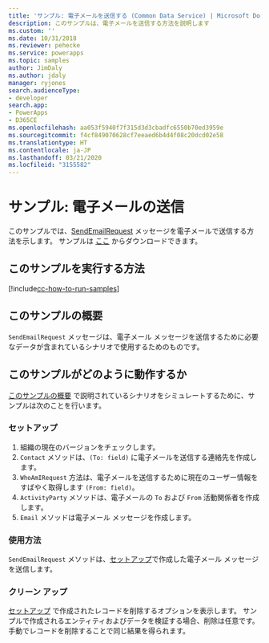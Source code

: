 ```yaml
---
title: 'サンプル: 電子メールを送信する (Common Data Service) | Microsoft Docs Microsoft'
description: このサンプルは、電子メールを送信する方法を説明します
ms.custom: ''
ms.date: 10/31/2018
ms.reviewer: pehecke
ms.service: powerapps
ms.topic: samples
author: JimDaly
ms.author: jdaly
manager: ryjones
search.audienceType:
- developer
search.app:
- PowerApps
- D365CE
ms.openlocfilehash: aa053f5940f7f315d3d3cbadfc6550b70ed3959e
ms.sourcegitcommit: f4cf849070628cf7eeaed6b4d4f08c20dcd02e58
ms.translationtype: HT
ms.contentlocale: ja-JP
ms.lasthandoff: 03/21/2020
ms.locfileid: "3155582"
---
```

# <a name="sample-send-an-email"></a>サンプル: 電子メールの送信

<!-- https://docs.microsoft.com/dynamics365/customer-engagement/developer/sample-send-email -->

このサンプルでは、[SendEmailRequest](https://docs.microsoft.com/dotnet/api/microsoft.crm.sdk.messages.sendemailrequest?view=dynamics-general-ce-9) メッセージを電子メールで送信する方法を示します。 サンプルは [ここ](https://github.com/Microsoft/PowerApps-Samples/tree/master/cds/orgsvc/C%23/SenEmail) からダウンロードできます。

## <a name="how-to-run-this-sample"></a>このサンプルを実行する方法

[!include[cc-how-to-run-samples](../../includes/cc-how-to-run-samples.md)]

## <a name="what-this-sample-does"></a>このサンプルの概要

`SendEmailRequest` メッセージは、電子メール メッセージを送信するために必要なデータが含まれているシナリオで使用するためのものです。

## <a name="how-this-sample-works"></a>このサンプルがどのように動作するか

[このサンプルの概要](#what-this-sample-does) で説明されているシナリオをシミュレートするために、サンプルは次のことを行います。

### <a name="setup"></a>セットアップ

1. 組織の現在のバージョンをチェックします。
1. `Contact` メソッドは、`(To: field)` に電子メールを送信する連絡先を作成します。
1. `WhoAmIRequest` 方法は、電子メールを送信するために現在のユーザー情報をすばやく取得します `(From: field)`。
1. `ActivityParty` メソッドは、電子メールの `To` および `From` 活動関係者を作成します。
1. `Email` メソッドは電子メール メッセージを作成します。

### <a name="demonstrate"></a>使用方法

`SendEmailRequest` メソッドは、[セットアップ](#setup)で作成した電子メール メッセージを送信します。

### <a name="clean-up"></a>クリーン アップ

[セットアップ](#setup) で作成されたレコードを削除するオプションを表示します。 サンプルで作成されるエンティティおよびデータを検証する場合、削除は任意です。 手動でレコードを削除することで同じ結果を得られます。
